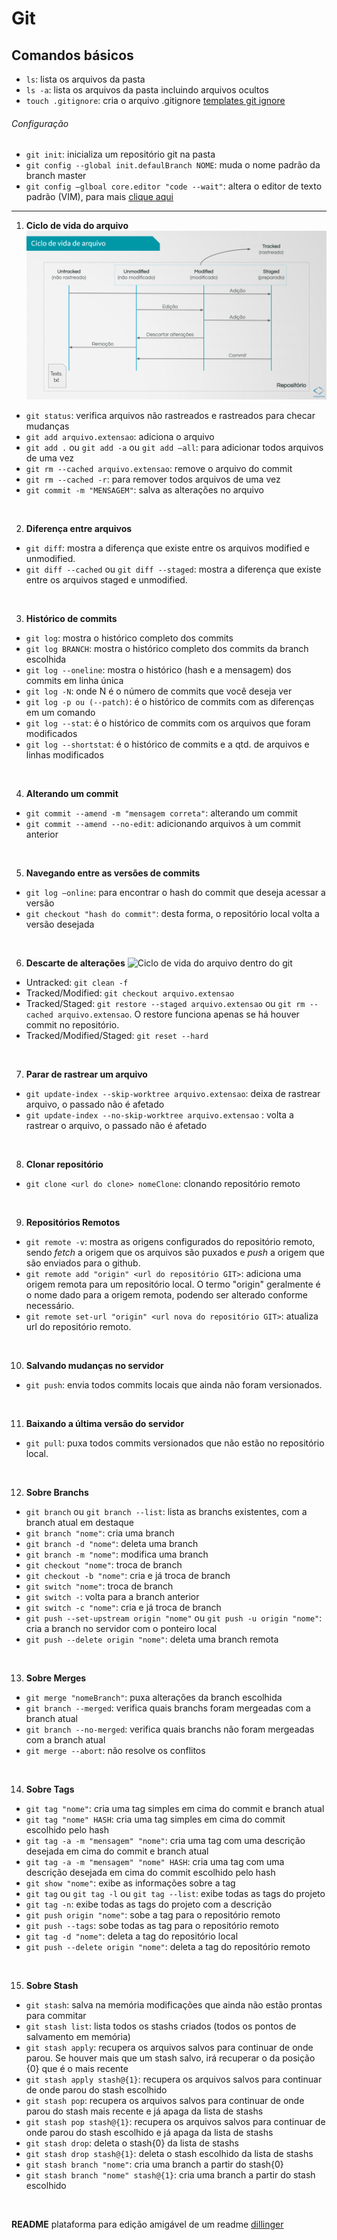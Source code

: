 # Git

## Comandos básicos

- `ls`: lista os arquivos da pasta
- `ls -a`: lista os arquivos da pasta incluindo arquivos ocultos
- `touch .gitignore`: cria o arquivo .gitignore [templates git ignore](https://github.com/github/gitignore)

###### Configuração
- `git init`: inicializa um repositório git na pasta
- `git config --global init.defaulBranch NOME`: muda o nome padrão da branch master
- `git config –glboal core.editor "code --wait"`: altera o editor de texto padrão (VIM), para mais [clique aqui](https://docs.github.com/en/get-started/getting-started-with-git/associating-text-editors-with-git)

---

1. **Ciclo de vida do arquivo**
![Ciclo de vida do arquivo dentro do git](/Git/img/ciclo%20de%20vida%20do%20arquivo.png)
- `git status`: verifica arquivos não rastreados e rastreados para checar mudanças
- `git add arquivo.extensao`: adiciona o arquivo
- `git add .` ou `git add -a` ou `git add –all`: para adicionar todos arquivos de uma vez
- `git rm --cached arquivo.extensao`: remove o arquivo do commit
- `git rm --cached -r`: para remover todos arquivos de uma vez
- `git commit -m "MENSAGEM"`: salva as alterações no arquivo
<br>

2. **Diferença entre arquivos**
- `git diff`: mostra a diferença que existe entre os arquivos modified e unmodified.
- `git diff --cached` ou `git diff --staged`: mostra a diferença que existe entre os arquivos staged e unmodified.
<br>

3. **Histórico de commits**
- `git log`: mostra o histórico completo dos commits
- `git log BRANCH`: mostra o histórico completo dos commits da branch escolhida
- `git log --oneline`: mostra o histórico (hash e a mensagem) dos commits em linha única
- `git log -N`: onde N é o número de commits que você deseja ver
- `git log -p ou (--patch)`: é o histórico de commits com as diferenças em um comando
- `git log --stat`: é o histórico de commits com os arquivos que foram modificados
- `git log --shortstat`: é o histórico de commits e a qtd. de arquivos e linhas modificados
<br>

4. **Alterando um commit**
- `git commit --amend -m "mensagem correta"`: alterando um commit
- `git commit --amend --no-edit`: adicionando arquivos à um commit anterior
<br>

5. **Navegando entre as versões de commits**
- `git log –online`: para encontrar o hash do commit que deseja acessar a versão
- `git checkout "hash do commit"`: desta forma, o repositório local volta a versão desejada
<br>

6. **Descarte de alterações**
![Ciclo de vida do arquivo dentro do git](/Git/img/desfazendo%20mudan%C3%A7as.png) 
- Untracked: `git clean -f`
- Tracked/Modified: `git checkout arquivo.extensao`
- Tracked/Staged: `git restore --staged arquivo.extensao` ou `git rm --cached arquivo.extensao`. O restore funciona apenas se há houver commit no repositório.
- Tracked/Modified/Staged: `git reset --hard`
<br>

7. **Parar de rastrear um arquivo**
- `git update-index --skip-worktree arquivo.extensao`: deixa de rastrear arquivo, o passado não é afetado
- `git update-index --no-skip-worktree arquivo.extensao` : volta a rastrear o arquivo, o passado não é afetado
<br>

8. **Clonar repositório**
- `git clone <url do clone> nomeClone`: clonando repositório remoto
<br>

9. **Repositórios Remotos**
- `git remote -v`: mostra as origens configurados do repositório remoto, sendo *fetch* a origem que os arquivos são puxados e *push* a origem que são enviados para o github. 
- `git remote add "origin" <url do repositório GIT>`: adiciona uma origem remota para um repositório local. O termo "origin" geralmente é o nome dado para a origem remota, podendo ser alterado conforme necessário.
- `git remote set-url "origin" <url nova do repositório GIT>`: atualiza url do repositório remoto.
<br>

10. **Salvando mudanças no servidor**
- `git push`: envia todos commits locais que ainda não foram versionados.
<br>

11. **Baixando a última versão do servidor**
- `git pull`: puxa todos commits versionados que não estão no repositório local.
<br>

12. **Sobre Branchs**
- `git branch` ou `git branch --list`: lista as branchs existentes, com a branch atual em destaque
- `git branch "nome"`: cria uma branch
- `git branch -d "nome"`: deleta uma branch
- `git branch -m "nome"`: modifica uma branch
- `git checkout "nome"`: troca de branch
- `git checkout -b "nome"`: cria e já troca de branch
- `git switch "nome"`: troca de branch
- `git switch -`: volta para a branch anterior
- `git switch -c "nome"`: cria e já troca de branch
- `git push --set-upstream origin "nome"` ou `git push -u origin "nome"`: cria a branch no servidor com o ponteiro local
- `git push --delete origin "nome"`: deleta uma branch remota
<br>

13. **Sobre Merges**
- `git merge "nomeBranch"`: puxa alterações da branch escolhida
- `git branch --merged`: verifica quais branchs foram mergeadas com a branch atual
- `git branch --no-merged`: verifica quais branchs não foram mergeadas com a branch atual
- `git merge --abort`: não resolve os conflitos 
<br>

14. **Sobre Tags**
- `git tag "nome"`: cria uma tag simples em cima do commit e branch atual
- `git tag "nome" HASH`: cria uma tag simples em cima do commit escolhido pelo hash
- `git tag -a -m "mensagem" "nome"`: cria uma tag com uma descrição desejada em cima do commit e branch atual 
- `git tag -a -m "mensagem" "nome" HASH`: cria uma tag com uma descrição desejada em cima do commit escolhido pelo hash
- `git show "nome"`: exibe as informações sobre a tag
- `git tag` ou `git tag -l` ou `git tag --list`: exibe todas as tags do projeto
- `git tag -n`: exibe todas as tags do projeto com a descrição
- `git push origin "nome"`: sobe a tag para o repositório remoto
- `git push --tags`: sobe todas as tag para o repositório remoto
- `git tag -d "nome"`: deleta a tag do repositório local
- `git push --delete origin "nome"`: deleta a tag do repositório remoto
<br>

15. **Sobre Stash**
- `git stash`: salva na memória modificações que ainda não estão prontas para commitar
- `git stash list`: lista todos os stashs criados (todos os pontos de salvamento em memória)
- `git stash apply`: recupera os arquivos salvos para continuar de onde parou. Se houver mais que um stash salvo, irá recuperar o da posição {0} que é o mais recente
- `git stash apply stash@{1}`: recupera os arquivos salvos para continuar de onde parou do stash escolhido
- `git stash pop`: recupera os arquivos salvos para continuar de onde parou do stash mais recente e já apaga da lista de stashs
- `git stash pop stash@{1}`: recupera os arquivos salvos para continuar de onde parou do stash escolhido e já apaga da lista de stashs
- `git stash drop`: deleta o stash{0} da lista de stashs
- `git stash drop stash@{1}`: deleta o stash escolhido da lista de stashs
- `git stash branch "nome"`: cria uma branch a partir do stash{0} 
- `git stash branch "nome" stash@{1}`: cria uma branch a partir do stash escolhido
<br>

**README**
plataforma para edição amigável de um readme [dillinger](https://dillinger.io/)
